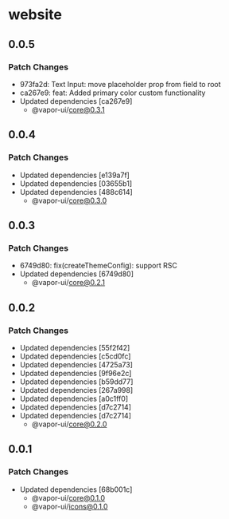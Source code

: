 # website

## 0.0.5

### Patch Changes

- 973fa2d: Text Input: move placeholder prop from field to root
- ca267e9: feat: Added primary color custom functionality
- Updated dependencies [ca267e9]
    - @vapor-ui/core@0.3.1

## 0.0.4

### Patch Changes

- Updated dependencies [e139a7f]
- Updated dependencies [03655b1]
- Updated dependencies [488c614]
    - @vapor-ui/core@0.3.0

## 0.0.3

### Patch Changes

- 6749d80: fix(createThemeConfig): support RSC
- Updated dependencies [6749d80]
    - @vapor-ui/core@0.2.1

## 0.0.2

### Patch Changes

- Updated dependencies [55f2f42]
- Updated dependencies [c5cd0fc]
- Updated dependencies [4725a73]
- Updated dependencies [9f96e2c]
- Updated dependencies [b59dd77]
- Updated dependencies [267a998]
- Updated dependencies [a0c1ff0]
- Updated dependencies [d7c2714]
- Updated dependencies [d7c2714]
    - @vapor-ui/core@0.2.0

## 0.0.1

### Patch Changes

- Updated dependencies [68b001c]
    - @vapor-ui/core@0.1.0
    - @vapor-ui/icons@0.1.0
